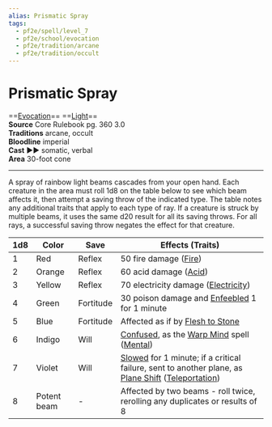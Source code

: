 ```yaml
---
alias: Prismatic Spray
tags:
  - pf2e/spell/level_7
  - pf2e/school/evocation
  - pf2e/tradition/arcane
  - pf2e/tradition/occult
---
```


# Prismatic Spray

==[Evocation](../../../Traits/Evocation.md)== ==[Light](1%20TTRPG/PF2e%20Wiki/Traits/Light)==  
__Source__ Core Rulebook pg. 360 3.0  
**Traditions** arcane, occult  
**Bloodline** imperial  
**Cast** ►► somatic, verbal  
**Area** 30-foot cone

---

A spray of rainbow light beams cascades from your open hand. Each creature in the area must roll 1d8 on the table below to see which beam affects it, then attempt a saving throw of the indicated type. The table notes any additional traits that apply to each type of ray. If a creature is struck by multiple beams, it uses the same d20 result for all its saving throws. For all rays, a successful saving throw negates the effect for that creature.

| 1d8 | Color       | Save      | Effects (Traits)                                                                                              |
| --- | ----------- | --------- | ------------------------------------------------------------------------------------------------------------- |
| 1   | Red         | Reflex    | 50 fire damage ([Fire](../../../Traits/Fire.md))                                                                                     |
| 2   | Orange      | Reflex    | 60 acid damage ([Acid](../../../Traits/Acid.md))                                                                                     |
| 3   | Yellow      | Reflex    | 70 electricity damage ([Electricity](../../../Traits/Electricity.md))                                                                       |
| 4   | Green       | Fortitude | 30 poison damage and [Enfeebled](../../../Conditions/Enfeebled.md) 1 for 1 minute                                                             |
| 5   | Blue        | Fortitude | Affected as if by [Flesh to Stone](../Level%206/Flesh%20to%20Stone.md)                                                                          |
| 6   | Indigo      | Will      | [Confused](../../../Conditions/Confused.md), as the [Warp Mind](Warp%20Mind.md) spell ([Mental](../../../Traits/Mental.md))                                                         |
| 7   | Violet      | Will      | [Slowed](../../../Conditions/Slowed.md) for 1 minute; if a critical failure, sent to another plane, as [Plane Shift](Plane%20Shift.md) ([Teleportation](../../../Traits/Teleportation.md)) |
| 8   | Potent beam | -         | Affected by two beams - roll twice, rerolling any duplicates or results of 8                                  |
